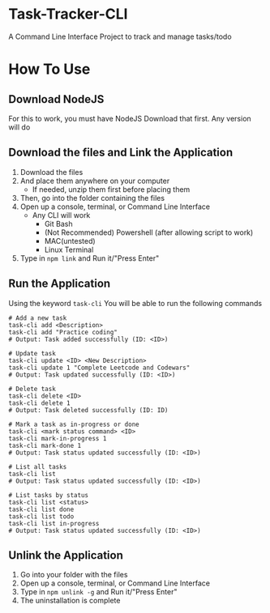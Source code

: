 # Task-Tracker-CLI

A Command Line Interface Project to track and manage tasks/todo

# How To Use

## Download NodeJS

For this to work, you must have NodeJS
Download that first. Any version will do

## Download the files and Link the Application

1. Download the files
2. And place them anywhere on your computer
   - If needed, unzip them first before placing them
3. Then, go into the folder containing the files
4. Open up a console, terminal, or Command Line Interface
   - Any CLI will work
     - Git Bash
     - (Not Recommended) Powershell (after allowing script to work)
     - MAC(untested)
     - Linux Terminal
5. Type in `npm link` and Run it/"Press Enter"

## Run the Application

Using the keyword
`task-cli`
You will be able to run the following commands

```
# Add a new task
task-cli add <Description>
task-cli add "Practice coding"
# Output: Task added successfully (ID: <ID>)

# Update task
task-cli update <ID> <New Description>
task-cli update 1 "Complete Leetcode and Codewars"
# Output: Task updated successfully (ID: <ID>)

# Delete task
task-cli delete <ID>
task-cli delete 1
# Output: Task deleted successfully (ID: ID)

# Mark a task as in-progress or done
task-cli <mark status command> <ID>
task-cli mark-in-progress 1
task-cli mark-done 1
# Output: Task status updated successfully (ID: <ID>)

# List all tasks
task-cli list
# Output: Task status updated successfully (ID: <ID>)

# List tasks by status
task-cli list <status>
task-cli list done
task-cli list todo
task-cli list in-progress
# Output: Task status updated successfully (ID: <ID>)
```

## Unlink the Application

1. Go into your folder with the files
2. Open up a console, terminal, or Command Line Interface
3. Type in `npm unlink -g` and Run it/"Press Enter"
4. The uninstallation is complete
